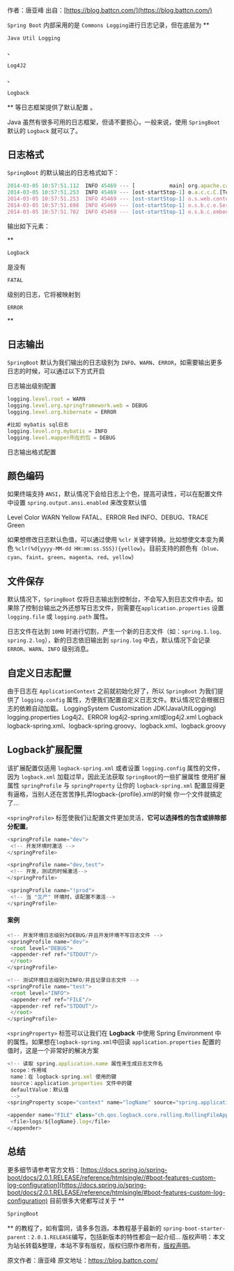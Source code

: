 

  
作者：唐亚峰 出自：[https://blog.battcn.com/](https://blog.battcn.com/)

`Spring Boot` 内部采用的是 `Commons Logging`进行日志记录，但在底层为 **
```js 
Java Util Logging
```
、

```js 
Log4J2
```
、

```js 
Logback
```
** 等日志框架提供了默认配置 。

Java 虽然有很多可用的日志框架，但请不要担心，一般来说，使用 `SpringBoot` 默认的 `Logback` 就可以了。

## 日志格式

`SpringBoot` 的默认输出的日志格式如下：

```js 
2014-03-05 10:57:51.112  INFO 45469 --- [           main] org.apache.catalina.core.StandardEngine  : Starting Servlet Engine: Apache Tomcat/7.0.52
2014-03-05 10:57:51.253  INFO 45469 --- [ost-startStop-1] o.a.c.c.C.[Tomcat].[localhost].[/]       : Initializing Spring embedded WebApplicationContext
2014-03-05 10:57:51.253  INFO 45469 --- [ost-startStop-1] o.s.web.context.ContextLoader            : Root WebApplicationContext: initialization completed in 1358 ms
2014-03-05 10:57:51.698  INFO 45469 --- [ost-startStop-1] o.s.b.c.e.ServletRegistrationBean        : Mapping servlet: 'dispatcherServlet' to [/]
2014-03-05 10:57:51.702  INFO 45469 --- [ost-startStop-1] o.s.b.c.embedded.FilterRegistrationBean  : Mapping filter: 'hiddenHttpMethodFilter' to: [/*]
```
 
输出如下元素：

**
```js 
Logback
```
是没有

```js 
FATAL
```
级别的日志，它将被映射到

```js 
ERROR
```
**

## 日志输出

`SpringBoot` 默认为我们输出的日志级别为 `INFO`、`WARN`、`ERROR`，如需要输出更多日志的时候，可以通过以下方式开启

日志输出级别配置

```js 
logging.level.root = WARN
logging.level.org.springframework.web = DEBUG
logging.level.org.hibernate = ERROR

#比如 mybatis sql日志
logging.level.org.mybatis = INFO
logging.level.mapper所在的包 = DEBUG
```
 
日志输出格式配置

## 颜色编码

如果终端支持 `ANSI`，默认情况下会给日志上个色，提高可读性，可以在配置文件中设置 `spring.output.ansi.enabled` 来改变默认值

Level Color WARN Yellow FATAL、ERROR Red INFO、DEBUG、TRACE Green

如果想修改日志默认色值，可以通过使用 `%clr` 关键字转换。比如想使文本变为黄色 `%clr(%d{yyyy-MM-dd HH:mm:ss.SSS}){yellow}`。目前支持的颜色有（`blue`、`cyan`、`faint`、`green`、`magenta`、`red`、`yellow`）

## 文件保存

默认情况下，`SpringBoot` 仅将日志输出到控制台，不会写入到日志文件中去。如果除了控制台输出之外还想写日志文件，则需要在`application.properties` 设置`logging.file` 或 `logging.path` 属性。

日志文件在达到 `10MB` 时进行切割，产生一个新的日志文件（如：`spring.1.log、spring.2.log`），新的日志依旧输出到 `spring.log` 中去，默认情况下会记录 `ERROR`、`WARN`、`INFO` 级别消息。

## 自定义日志配置

由于日志在 `ApplicationContext` 之前就初始化好了，所以 `SpringBoot` 为我们提供了 `logging.config` 属性，方便我们配置自定义日志文件。默认情况它会根据日志的依赖自动加载。
LoggingSystem Customization JDK(JavaUtilLogging) logging.properties Log4j2、ERROR log4j2-spring.xml或log4j2.xml Logback logback-spring.xml、logback-spring.groovy、logback.xml、logback.groovy

## Logback扩展配置

该扩展配置仅适用 `logback-spring.xml` 或者设置 `logging.config` 属性的文件，因为 `logback.xml` 加载过早，因此无法获取 `SpringBoot`的一些扩展属性 使用扩展属性 `springProfile` 与 `springProperty` 让你的 `logback-spring.xml` 配置显得更有逼格，当别人还在苦苦挣扎弄logback-{profile}.xml的时候 你一个文件就搞定了…

`<springProfile>` 标签使我们让配置文件更加灵活，**它可以选择性的包含或排除部分配置**。

```js 
<springProfile name="dev">
 <!-- 开发环境时激活 -->
</springProfile>

<springProfile name="dev,test">
 <!-- 开发，测试的时候激活-->
</springProfile>

<springProfile name="!prod">
 <!-- 当 "生产" 环境时，该配置不激活-->
</springProfile>
```

#### 案例


```js 
<!-- 开发环境日志级别为DEBUG/并且开发环境不写日志文件 -->
<springProfile name="dev">
 <root level="DEBUG">
 <appender-ref ref="STDOUT"/>
 </root>
</springProfile>

<!-- 测试环境日志级别为INFO/并且记录日志文件 -->
<springProfile name="test">
 <root level="INFO">
 <appender-ref ref="FILE"/>
 <appender-ref ref="STDOUT"/>
 </root>
</springProfile>
```

`<springProperty>` 标签可以让我们在 **Logback** 中使用 Spring Environment 中的属性。如果想在`logback-spring.xml`中回读 `application.properties` 配置的值时，这是一个非常好的解决方案

```js 
<!-- 读取 spring.application.name 属性来生成日志文件名
 scope：作用域
 name：在 logback-spring.xml 使用的键
 source：application.properties 文件中的键
 defaultValue：默认值
 -->
<springProperty scope="context" name="logName" source="spring.application.name" defaultValue="myapp.log"/>

<appender name="FILE" class="ch.qos.logback.core.rolling.RollingFileAppender">
 <file>logs/${logName}.log</file>
</appender>
```

## 总结

更多细节请参考官方文档：[https://docs.spring.io/spring-boot/docs/2.0.1.RELEASE/reference/htmlsingle//#boot-features-custom-log-configuration](https://docs.spring.io/spring-boot/docs/2.0.1.RELEASE/reference/htmlsingle/#boot-features-custom-log-configuration) 目前很多大佬都写过关于 **
```js 
SpringBoot
```
** 的教程了，如有雷同，请多多包涵，本教程基于最新的 `spring-boot-starter-parent：2.0.1.RELEASE`编写，包括新版本的特性都会一起介绍…
版权声明：本文为站长转载&整理，本站不享有版权，版权归原作者所有，[版权声明](https://gitee.com/hezhiyuan007/java-notes/raw/master/disclaimer.md)。




原文作者：唐亚峰 原文地址：https://blog.battcn.com/